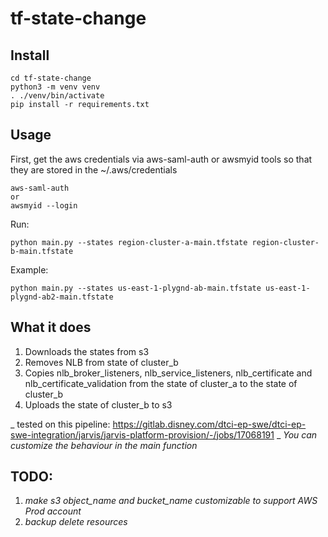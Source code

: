 # tf-state-change

Install
-
```
cd tf-state-change
python3 -m venv venv
. ./venv/bin/activate
pip install -r requirements.txt
```

Usage
-
First, get the aws credentials via aws-saml-auth or awsmyid tools so that they are stored in the ~/.aws/credentials
```commandline
aws-saml-auth
or
awsmyid --login
```

Run:
```
python main.py --states region-cluster-a-main.tfstate region-cluster-b-main.tfstate
```

Example:
```
python main.py --states us-east-1-plygnd-ab-main.tfstate us-east-1-plygnd-ab2-main.tfstate
```

What it does
-
1. Downloads the states from s3
2. Removes NLB from state of cluster_b
3. Copies nlb_broker_listeners, nlb_service_listeners, nlb_certificate and nlb_certificate_validation from the state of cluster_a to the state of cluster_b
4. Uploads the state of cluster_b to s3

_ tested on this pipeline: https://gitlab.disney.com/dtci-ep-swe/dtci-ep-swe-integration/jarvis/jarvis-platform-provision/-/jobs/17068191 _
_You can customize the behaviour in the main function_



TODO:
-
1. _make s3 object_name and bucket_name customizable to support AWS Prod account_
2. _backup delete resources_
